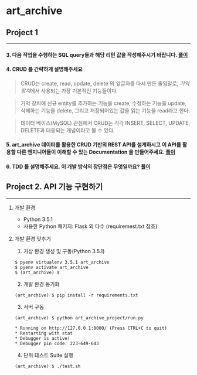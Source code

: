 # art_archive

## Project 1
----
#### 3. 다음 작업을 수행하는 SQL query들과 해당 리턴 값을 작성해주시기 바랍니다. [풀이](https://github.com/paulsoh/art_archive/blob/master/sections/section3.md)

#### 4. CRUD 를 간략하게 설명해주세요

  > CRUD는 create, read, update, delete 의 앞글자를 따서 만든 줄임말로, *기억장치*에서 사용되는 가장 기본적인 기능들이다.

  > 기억 장치에 신규 entity를 추가하는 기능을 create,
  > 수정하는 기능을 update,
  > 삭제하는 기능을 delete,
  > 그리고 저장되어있는 값을 읽는 기능을 read라고 한다.

  > 데이터 베이스(MySQL) 관점에서 CRUD는 각각 INSERT, SELECT, UPDATE, DELETE과 대응되는 개념이라고 볼 수 있다.

#### 5. art_archive 데이터를 활용한 CRUD 기반의 REST API를 설계하시고 이 API를 활용할 다른 엔지니어들이 이해할 수 있는 Documentation 을 만들어주세요. [풀이](https://github.com/paulsoh/art_archive/blob/master/sections/section5/section5.md)

#### 6. TDD 를 설명해주세요. 이 개발 방식의 장단점은 무엇일까요? [풀이](https://github.com/paulsoh/art_archive/blob/master/sections/section6.md)

## Project 2. API 기능 구현하기
----
1. 개발 환경
    * Python 3.5.1
    * 사용한 Python 패키지: Flask 외 다수 (requiremest.txt 참조)
2. 개발 환경 맞추기
    1. 가상 환경 생성 및 구동(Python 3.5.1)
      ```
      $ pyenv virtualenv 3.5.1 art_archive
      $ pyenv activate art_archive
      $ (art_archive) $
      ```
    2. 개발 환경 동기화
      ```
      (art_archive) $ pip install -r requirements.txt
      ```
    3. 서버 구동
      ```
      (art_archive) $ python art_archive_project/run.py
      ```
      ```
      * Running on http://127.0.0.1:8000/ (Press CTRL+C to quit)
      * Restarting with stat
      * Debugger is active!
      * Debugger pin code: 223-649-643
      ```

    4. 단위 테스트 Suite 실행 
      ```
      (art_archive) $ ./test.sh
      ```
